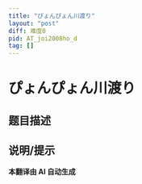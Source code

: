 ```yaml
---
title: "ぴょんぴょん川渡り"
layout: "post"
diff: 难度0
pid: AT_joi2008ho_d
tag: []
---
```


# ぴょんぴょん川渡り

## 题目描述

[problemUrl]: https://atcoder.jp/contests/joi2008ho/tasks/joi2008ho_d

## 说明/提示

**本翻译由 AI 自动生成**

